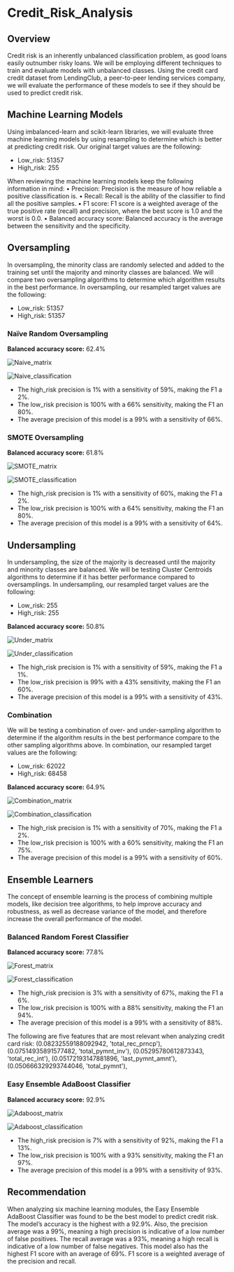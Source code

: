 # Credit_Risk_Analysis

## Overview
Credit risk is an inherently unbalanced classification problem, as good loans easily outnumber risky loans. We will be employing different techniques to train and evaluate models with unbalanced classes. Using the credit card credit dataset from LendingClub, a peer-to-peer lending services company, we will evaluate the performance of these models to see if they should be used to predict credit risk. 

## Machine Learning Models
Using imbalanced-learn and scikit-learn libraries, we will evaluate three machine learning models by using resampling to determine which is better at predicting credit risk. Our original target values are the following:
-	Low_risk: 51357
-	High_risk: 255

When reviewing the machine learning models keep the following information in mind:
•	Precision: Precision is the measure of how reliable a positive classification is. 
•	Recall: Recall is the ability of the classifier to find all the positive samples. 
•	F1 score: F1 score is a weighted average of the true positive rate (recall) and precision, where the best score is 1.0 and the worst is 0.0.
•	Balanced accuracy score: Balanced accuracy is the average between the sensitivity and the specificity.

## Oversampling
In oversampling, the minority class are randomly selected and added to the training set until the majority and minority classes are balanced. We will compare two oversampling algorithms to determine which algorithm results in the best performance. In oversampling, our resampled target values are the following:
-	Low_risk: 51357
-	High_risk: 51357

### Naïve Random Oversampling	
<b>Balanced accuracy score:</b> 62.4% 

![Naive_matrix](Images/Naive_matrix.png)

![Naive_classification](Images/Naive_classification.png)

-	The high_risk precision is 1% with a sensitivity of 59%, making the F1 a 2%.
-	The low_risk precision is 100% with a 66% sensitivity, making the F1 an 80%.
-	The average precision of this model is a 99% with a sensitivity of 66%.

### SMOTE Oversampling
<b>Balanced accuracy score:</b> 61.8% 

![SMOTE_matrix](Images/SMOTE_matrix.png)

![SMOTE_classification](Images/SMOTE_classification.png)
 
-	The high_risk precision is 1% with a sensitivity of 60%, making the F1 a 2%.
-	The low_risk precision is 100% with a 64% sensitivity, making the F1 an 80%.
-	The average precision of this model is a 99% with a sensitivity of 64%.

## Undersampling
In undersampling, the size of the majority is decreased until the majority and minority classes are balanced. We will be testing Cluster Centroids algorithms to determine if it has better performance compared to oversamplings. In undersampling, our resampled target values are the following:
-	Low_risk: 255
-	High_risk: 255

<b>Balanced accuracy score:</b> 50.8% 

![Under_matrix](Images/Under_matrix.png)

![Under_classification](Images/Under_classification.png)

-	The high_risk precision is 1% with a sensitivity of 59%, making the F1 a 1%.
-	The low_risk precision is 99% with a 43% sensitivity, making the F1 an 60%.
-	The average precision of this model is a 99% with a sensitivity of 43%.

### Combination
We will be testing a combination of over- and under-sampling algorithm to determine if the algorithm results in the best performance compare to the other sampling algorithms above. In combination, our resampled target values are the following:
-	Low_risk: 62022
-	High_risk: 68458

<b>Balanced accuracy score:</b> 64.9%

![Combination_matrix](Images/Combination_matrix.png)

![Combination_classification](Images/Combination_classification.png)
 
-	The high_risk precision is 1% with a sensitivity of 70%, making the F1 a 2%.
-	The low_risk precision is 100% with a 60% sensitivity, making the F1 an 75%.
-	The average precision of this model is a 99% with a sensitivity of 60%.

## Ensemble Learners
The concept of ensemble learning is the process of combining multiple models, like decision tree algorithms, to help improve accuracy and robustness, as well as decrease variance of the model, and therefore increase the overall performance of the model.

### Balanced Random Forest Classifier
<b>Balanced accuracy score:</b> 77.8%

![Forest_matrix](Images/Forest_matrix.png)

![Forest_classification](Images/Forest_classification.png)
 
-	The high_risk precision is 3% with a sensitivity of 67%, making the F1 a 6%.
-	The low_risk precision is 100% with a 88% sensitivity, making the F1 an 94%.
-	The average precision of this model is a 99% with a sensitivity of 88%.

The following are five features that are most relevant when analyzing credit card risk:
(0.08232559188092942, 'total_rec_prncp'),
(0.07514935891577482, 'total_pymnt_inv'),
(0.05295780612873343, 'total_rec_int'),
(0.05172193147881896, 'last_pymnt_amnt'),
(0.050666329293744046, 'total_pymnt'),

### Easy Ensemble AdaBoost Classifier
<b>Balanced accuracy score:</b> 92.9% 

![Adaboost_matrix](Images/Adaboost_matrix.png)

![Adaboost_classification](Images/Adaboost_classification.png)
 
-	The high_risk precision is 7% with a sensitivity of 92%, making the F1 a 13%.
-	The low_risk precision is 100% with a 93% sensitivity, making the F1 an 97%.
-	The average precision of this model is a 99% with a sensitivity of 93%.

## Recommendation
When analyzing six machine learning modules, the Easy Ensemble AdaBoost Classifier was found to be the best model to predict credit risk. The model’s accuracy is the highest with a 92.9%. Also, the precision average was a 99%, meaning a high precision is indicative of a low number of false positives. The recall average was a 93%, meaning a high recall is indicative of a low number of false negatives. This model also has the highest F1 score with an average of 69%. F1 score is a weighted average of the precision and recall. 
